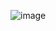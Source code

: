 ![image](https://github.com/dudustein23/Micros_II/assets/111469427/cacab754-1db0-4158-8b36-b42e6818631f)
